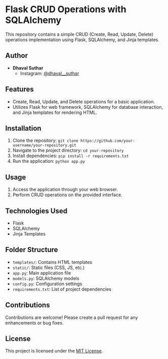 # Flask CRUD Operations with SQLAlchemy

This repository contains a simple CRUD (Create, Read, Update, Delete) operations implementation using Flask, SQLAlchemy, and Jinja templates.

## Author
- **Dhaval Suthar**
  - Instagram: [@dhaval__suthar](https://www.instagram.com/dhaval__suthar/)

## Features
- Create, Read, Update, and Delete operations for a basic application.
- Utilizes Flask for web framework, SQLAlchemy for database interaction, and Jinja templates for rendering HTML.

## Installation
1. Clone the repository: `git clone https://github.com/your-username/your-repository.git`
2. Navigate to the project directory: `cd your-repository`
3. Install dependencies: `pip install -r requirements.txt`
4. Run the application: `python app.py`

## Usage
1. Access the application through your web browser.
2. Perform CRUD operations on the provided interface.

## Technologies Used
- Flask
- SQLAlchemy
- Jinja Templates

## Folder Structure
- `templates/`: Contains HTML templates
- `static/`: Static files (CSS, JS, etc.)
- `app.py`: Main application file
- `models.py`: SQLAlchemy models
- `config.py`: Configuration settings
- `requirements.txt`: List of project dependencies

## Contributions
Contributions are welcome! Please create a pull request for any enhancements or bug fixes.

## License
This project is licensed under the [MIT License](LICENSE).
